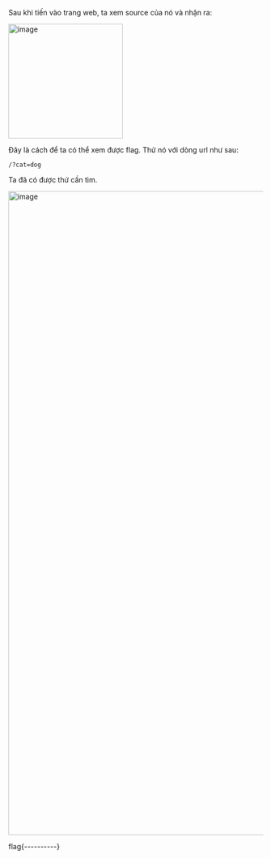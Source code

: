 Sau khi tiến vào trang web, ta xem source của nó và nhận ra:  

<img width="226" alt="image" src="https://user-images.githubusercontent.com/125866921/224554010-ef7538fb-88ce-47cb-bcc7-5c894751fae0.png">

Đây là cách để ta có thể xem được flag. Thử nó với dòng url như sau:  

    /?cat=dog  
    
Ta đã có được thứ cần tìm.  

<img width="1270" alt="image" src="https://user-images.githubusercontent.com/125866921/224554084-1de35621-9bd7-4111-8412-055170faf6c1.png">

flag{----------}
